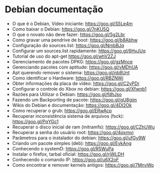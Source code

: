 # Debian documentação 

* O que é o Debian, Vídeo iniciante: https://goo.gl/S5Le4m
* Como baixar o Debian: https://goo.gl/7nKU5Q
* O que o novato não deve fazer: https://goo.gl/5g2Lbr
* Como gravar uma pendrive de boot: https://goo.gl/b8Abhw
* Configuração do sources.list: https://goo.gl/NmbBJq
* Configurar um sources.list rapidamente: https://goo.gl/6HvJUq
* Tutorial de uso do apt-get https://goo.gl/whV2ZJ
* Gerenciamento de pacotes DPKG: https://goo.gl/gzMnce
* Gerenciando pacotes com aptitude: https://goo.gl/vMDhUA
* Apt querendo remover o sistema: https://goo.gl/nb8Unt
* Como identificar o Hardware: https://goo.gl/RBZNWj
* Obter informações da placa de vídeo: https://goo.gl/C2yPDr
* Configurar o controle do Xbox no debian: https://goo.gl/Xfwnb1
* Razões para Utilizar o Debian: https://goo.gl/fdhJso
* Fazendo um Backporting de pacote: https://goo.gl/gU8gim
* Wikis do Debian e documentação: https://goo.gl/4Dl2Ok
* Como recuperar o grub: https://goo.gl/ERwAcp
* Recuperar inconsistência sistema de arquivos (fsck): https://goo.gl/PqYGc1
* Recuperar o disco inicial de ram (initramfs): https://goo.gl/CZhUWu
* Recuperar a senha do usuário root: https://goo.gl/4qxmvj
* Parâmetros para o instalador do debian: https://goo.gl/ufGy9W
* Criando um pacote simples (deb): https://goo.gl/EykAng
* Conhecendo o systemD: https://goo.gl/R5WuPa
* Instalar o firefox, tarbal oficial: https://goo.gl/rjWLDH
* Conhecendo o comando IP: https://goo.gl/u6X2oF
* Como encontrar e remover kernels antigos: https://goo.gl/7MnvWo
